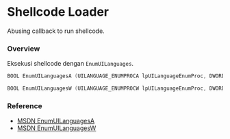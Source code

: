 # Shellcode Loader

Abusing callback to run shellcode.

### Overview

Eksekusi shellcode dengan `EnumUILanguages`.

```c++
BOOL EnumUILanguagesA (UILANGUAGE_ENUMPROCA lpUILanguageEnumProc, DWORD dwFlags, LONG_PTR lParam);

BOOL EnumUILanguagesW (UILANGUAGE_ENUMPROCW lpUILanguageEnumProc, DWORD dwFlags, LONG_PTR lParam);
```

### Reference 

- [MSDN EnumUILanguagesA](https://docs.microsoft.com/en-us/windows/win32/api/winnls/nf-winnls-enumuilanguagesa)
- [MSDN EnumUILanguagesW](https://docs.microsoft.com/en-us/windows/win32/api/winnls/nf-winnls-enumuilanguagesw)